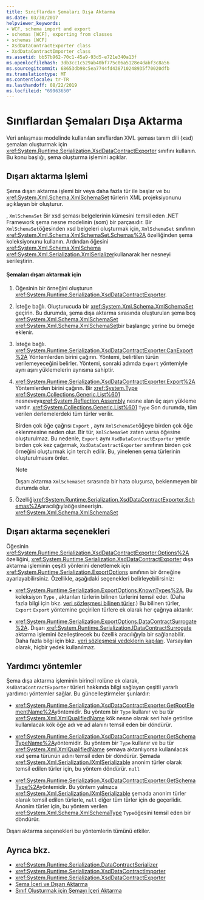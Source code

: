 ```yaml
---
title: Sınıflardan Şemaları Dışa Aktarma
ms.date: 03/30/2017
helpviewer_keywords:
- WCF, schema import and export
- schemas [WCF], exporting from classes
- schemas [WCF]
- XsdDataContractExporter class
- XsdDataContractImporter class
ms.assetid: bb57b962-70c1-45a9-93d5-e721e340a13f
ms.openlocfilehash: 3db3cc1c529ab40bf775c06a5128e4dabf3c8a56
ms.sourcegitcommit: 68653db98c5ea7744fd438710248935f70020dfb
ms.translationtype: MT
ms.contentlocale: tr-TR
ms.lasthandoff: 08/22/2019
ms.locfileid: "69963650"
---
```

# <a name="exporting-schemas-from-classes"></a>Sınıflardan Şemaları Dışa Aktarma
Veri anlaşması modelinde kullanılan sınıflardan XML şeması tanım dili (xsd) şemaları oluşturmak için <xref:System.Runtime.Serialization.XsdDataContractExporter> sınıfını kullanın. Bu konu başlığı, şema oluşturma işlemini açıklar.  
  
## <a name="the-export-process"></a>Dışarı aktarma Işlemi  
 Şema dışarı aktarma işlemi bir veya daha fazla tür ile başlar ve bu <xref:System.Xml.Schema.XmlSchemaSet> türlerin XML projeksiyonunu açıklayan bir oluşturur.  
  
 , `XmlSchemaSet` Bir xsd şeması belgelerinin kümesini temsil eden .NET Framework şema nesne modelinin (som) bir parçasıdır. Bir `XmlSchemaSet`öğesinden xsd belgeleri oluşturmak için, `XmlSchemaSet` sınıfının <xref:System.Xml.Schema.XmlSchemaSet.Schemas%2A> özelliğinden şema koleksiyonunu kullanın. Ardından öğesini <xref:System.Xml.Schema.XmlSchema> <xref:System.Xml.Serialization.XmlSerializer>kullanarak her nesneyi serileştirin.  
  
#### <a name="to-export-schemas"></a>Şemaları dışarı aktarmak için  
  
1. Öğesinin bir örneğini oluşturun <xref:System.Runtime.Serialization.XsdDataContractExporter>.  
  
2. İsteğe bağlı. Oluşturucuda bir <xref:System.Xml.Schema.XmlSchemaSet> geçirin. Bu durumda, şema dışa aktarma sırasında oluşturulan şema boş <xref:System.Xml.Schema.XmlSchemaSet> <xref:System.Xml.Schema.XmlSchemaSet>bir başlangıç yerine bu örneğe eklenir.  
  
3. İsteğe bağlı. <xref:System.Runtime.Serialization.XsdDataContractExporter.CanExport%2A> Yöntemlerden birini çağırın. Yöntemi, belirtilen türün verilemeyeceğini belirler. Yöntemi, sonraki adımda `Export` yöntemiyle aynı aşırı yüklemelerin aynısına sahiptir.  
  
4. <xref:System.Runtime.Serialization.XsdDataContractExporter.Export%2A> Yöntemlerden birini çağırın. Bir <xref:System.Type> <xref:System.Collections.Generic.List%601> nesneveya<xref:System.Reflection.Assembly> nesne alan üç aşırı yükleme vardır. <xref:System.Collections.Generic.List%601> `Type` Son durumda, tüm verilen derlemelerdeki tüm türler verilir.  
  
     Birden çok öğe çağrısı `Export` , aynı `XmlSchemaSet`öğeye birden çok öğe eklenmesine neden olur. Bir tür, `XmlSchemaSet` zaten varsa öğesine oluşturulmaz. Bu nedenle, `Export` aynı `XsdDataContractExporter` yerde birden çok kez çağırmak, `XsdDataContractExporter` sınıfının birden çok örneğini oluşturmak için tercih edilir. Bu, yinelenen şema türlerinin oluşturulmasını önler.  
  
    > [!NOTE]
    > Dışarı aktarma `XmlSchemaSet` sırasında bir hata oluşursa, beklenmeyen bir durumda olur.  
  
5. Özelliği<xref:System.Runtime.Serialization.XsdDataContractExporter.Schemas%2A>aracılığıylaöğesineerişin. <xref:System.Xml.Schema.XmlSchemaSet>  
  
## <a name="export-options"></a>Dışarı aktarma seçenekleri  
 Öğesinin <xref:System.Runtime.Serialization.XsdDataContractExporter.Options%2A> özelliğini, <xref:System.Runtime.Serialization.XsdDataContractExporter> dışa aktarma işleminin çeşitli yönlerini denetlemek için <xref:System.Runtime.Serialization.ExportOptions> sınıfının bir örneğine ayarlayabilirsiniz. Özellikle, aşağıdaki seçenekleri belirleyebilirsiniz:  
  
- <xref:System.Runtime.Serialization.ExportOptions.KnownTypes%2A>. Bu koleksiyon `Type` , aktarılan türlerin bilinen türlerini temsil eder. (Daha fazla bilgi için bkz. [veri sözleşmesi bilinen türler](../../../../docs/framework/wcf/feature-details/data-contract-known-types.md).) Bu bilinen türler, `Export` `Export` yöntemine geçirilen türlere ek olarak her çağrıya aktarılır.  
  
- <xref:System.Runtime.Serialization.ExportOptions.DataContractSurrogate%2A>. Dışarı <xref:System.Runtime.Serialization.IDataContractSurrogate> aktarma işlemini özelleştirecek bu özellik aracılığıyla bir sağlanabilir. Daha fazla bilgi için bkz. [veri sözleşmesi yedeklerin kapıları](../../../../docs/framework/wcf/extending/data-contract-surrogates.md). Varsayılan olarak, hiçbir yedek kullanılmaz.  
  
## <a name="helper-methods"></a>Yardımcı yöntemler  
 Şema dışa aktarma işleminin birincil rolüne ek olarak, `XsdDataContractExporter` türleri hakkında bilgi sağlayan çeşitli yararlı yardımcı yöntemler sağlar. Bu güncelleştirmeler şunlardır:  
  
- <xref:System.Runtime.Serialization.XsdDataContractExporter.GetRootElementName%2A>yöntemidir. Bu yöntem bir `Type` kullanır ve bu tür <xref:System.Xml.XmlQualifiedName> kök nesne olarak seri hale getirilse kullanılacak kök öğe adı ve ad alanını temsil eden bir döndürür.  
  
- <xref:System.Runtime.Serialization.XsdDataContractExporter.GetSchemaTypeName%2A>yöntemidir. Bu yöntem bir `Type` kullanır ve bu tür <xref:System.Xml.XmlQualifiedName> şemaya aktarılıyorsa kullanılacak xsd şema türünün adını temsil eden bir döndürür. Şemada <xref:System.Xml.Serialization.IXmlSerializable> anonim türler olarak temsil edilen türler için, bu yöntem döndürür. `null`  
  
- <xref:System.Runtime.Serialization.XsdDataContractExporter.GetSchemaType%2A>yöntemidir. Bu yöntem yalnızca <xref:System.Xml.Serialization.IXmlSerializable> şemada anonim türler olarak temsil edilen türlerle, `null` diğer tüm türler için de geçerlidir. Anonim türler için, bu yöntem verilen <xref:System.Xml.Schema.XmlSchemaType> `Type`öğesini temsil eden bir döndürür.  
  
 Dışarı aktarma seçenekleri bu yöntemlerin tümünü etkiler.  
  
## <a name="see-also"></a>Ayrıca bkz.

- <xref:System.Runtime.Serialization.DataContractSerializer>
- <xref:System.Runtime.Serialization.XsdDataContractImporter>
- <xref:System.Runtime.Serialization.XsdDataContractExporter>
- [Şema İçeri ve Dışarı Aktarma](../../../../docs/framework/wcf/feature-details/schema-import-and-export.md)
- [Sınıf Oluşturmak için Şemayı İçeri Aktarma](../../../../docs/framework/wcf/feature-details/importing-schema-to-generate-classes.md)
